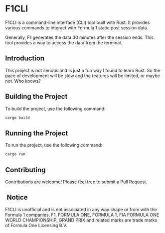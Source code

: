 # F1CLI

F1CLI is a command-line interface (CLI) tool built with Rust. It provides various commands to interact with Formula 1 static post session data.

Generally, F1 generates the data 30 minutes after the session ends. This tool provides a way to access the data from the terminal.

## Introduction

This project is not serious and is just a fun way I found to learn Rust. So the pace of development will be slow and the features will be limited, or maybe not. Who knows?

## Building the Project

To build the project, use the following command:

```bash
cargo build
```

## Running the Project

To run the project, use the following command:

```bash
cargo run
```

## Contributing

Contributions are welcome! Please feel free to submit a Pull Request.

##  Notice

F1CLI is unofficial and is not associated in any way shape or from with the Formula 1 companies. F1, FORMULA ONE, FORMULA 1, FIA FORMULA ONE WORLD CHAMPIONSHIP, GRAND PRIX and related marks are trade marks of Formula One Licensing B.V.
